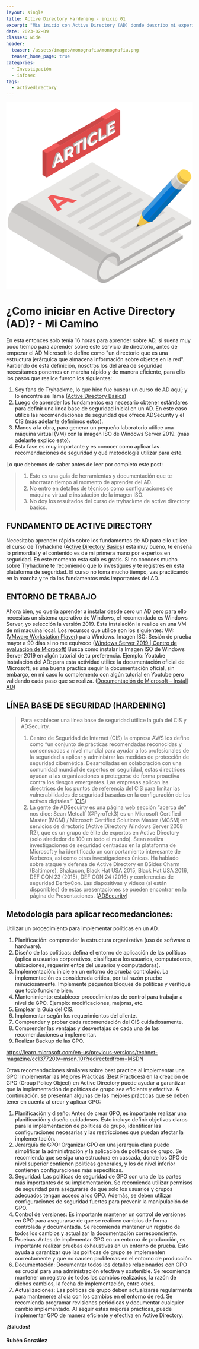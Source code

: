 ```yaml
---
layout: single
title: Active Directory Hardening - inicio 01
excerpt: "Mis inicio con Active Directory (AD) donde describo mi experiencia de seguridad con este"
date: 2023-02-09
classes: wide
header:
  teaser: /assets/images/monografia/monografia.png
  teaser_home_page: true
categories:
  - Investigación
  - infosec
tags:
  - activedirectory
---
```


![](/assets/images/monografia/monografia.png)

# **¿Como iniciar en Active Directory (AD)? - Mi Camino**

En esta entonces solo tenía 16 horas para aprender sobre AD, si suena muy poco tiempo para aprender sobre este servicio de directorio, antes de empezar el AD Microsoft lo define como "un directorio que es una estructura jerárquica que almacena información sobre objetos en la red". Partiendo de esta definición, nosotros los del área de seguridad necesitamos ponernos en marcha rápido y de manera eficiente, para ello los pasos que realice fueron los siguientes:
1. Soy fans de Tryhackme, lo que hice fue buscar un curso de AD aquí; y lo encontré se llama ([Active Directory Basics](https://tryhackme.com/room/winadbasics))
2. Luego de aprender los fundamentos era necesario obtener estándares para definir una línea base de seguridad inicial en un AD. En este caso utilice las recomendaciones de seguridad que ofrece ADSecurity y el CIS (más adelante definimos estos).
3. Manos a la obra, para generar un pequeño laboratorio utilice una máquina virtual (VM) con la imagen ISO de Windows Server 2019. (más adelante explico esto).
4. Esta fase es muy importante y es conocer como aplicar las recomendaciones de seguridad y qué metodología utilizar para este.

Lo que debemos de saber antes de leer por completo este post:
> 1. Esto es una guía de herramientas y documentación que te ahorraran tiempo al momento de aprender del AD.
> 2. No entro en detalles de técnicos como configuraciones de máquina virtual e instalación de la imagen ISO.
> 3. No doy los resultados del curso de tryhackme de active directory basics.

## **FUNDAMENTO DE ACTIVE DIRECTORY**
Necesitaba aprender rápido sobre los fundamentos de AD para ello utilice el curso de Tryhackme ([Active Directory Basics](https://tryhackme.com/room/winadbasics)) esta muy bueno, te enseña lo primordial y el contenido es de mi primera mano por expertos en seguridad. En este momento esta sala es gratis. Si no conoces mucho sobre Tryhackme te recomiendo que lo investigues y te registres en esta plataforma de seguridad. El curso no toma mucho tiempo, vas practicando en la marcha y te da los fundamentos más importantes del AD.

## **ENTORNO DE TRABAJO** 
Ahora bien, yo quería aprender a instalar desde cero un AD pero para ello necesitas un sistema operativo de Windows, el recomendado es Windows Server, yo selección la versión 2019. Esta instalación la realice en una VM de mi maquina local. Los recursos que utilice son los siguientes:
VM: ([VMware Workstation Player](https://www.vmware.com/products/workstation-player/workstation-player-evaluation.html)) para Windows.
Imagen ISO: Sesión de prueba mayor a 90 días si no me equivoco ([Windows Server 2019 | Centro de evaluación de Microsoft]( https://www.microsoft.com/es-es/evalcenter/evaluate-windows-server-2019))
Busca como instalar la Imagen ISO de Windows Server 2019 en algún tutorial de tu preferencia. Ejemplo: Youtube
Instalación del AD: para esta actividad utilice la documentación oficial de Microsoft, es una buena practica seguir la documentación oficial, sin embargo, en mi caso lo complemento con algún tutorial en Youtube pero validando cada paso que se realiza. ([Documentación de Microsoft – Install AD]( https://learn.microsoft.com/en-us/windows-server/identity/ad-ds/deploy/install-active-directory-domain-services--level-100-#BKMK_GUI))

## **LÍNEA BASE DE SEGURIDAD (HARDENING)**
> Para establecer una línea base de seguridad utilice la guía del CIS y ADSecuirty. 
> 1. Centro de Seguridad de Internet (CIS) la empresa AWS los define como “un conjunto de prácticas recomendadas reconocidas y consensuadas a nivel mundial para ayudar a los profesionales de la seguridad a aplicar y administrar las medidas de protección de seguridad cibernética. Desarrolladas en colaboración con una comunidad mundial de expertos en seguridad, estas directrices ayudan a las organizaciones a protegerse de forma proactiva contra los riesgos emergentes. Las empresas aplican las directrices de los puntos de referencia del CIS para limitar las vulnerabilidades de seguridad basadas en la configuración de los activos digitales.”  ([CIS](https://www.cisecurity.org/cis-benchmarks))
> 2. La gente de ADSecuirty es una página web sección “acerca de” nos dice: Sean Metcalf (@PyroTek3) es un Microsoft Certified Master (MCM) / Microsoft Certified Solutions Master (MCSM) en servicios de directorio (Active Directory Windows Server 2008 R2), que es un grupo de élite de expertos en Active Directory (solo alrededor de 100 en todo el mundo). Sean realiza investigaciones de seguridad centradas en la plataforma de Microsoft y ha identificado un comportamiento interesante de Kerberos, así como otras investigaciones únicas. Ha hablado sobre ataque y defensa de Active Directory en BSides Charm (Baltimore), Shakacon, Black Hat USA 2015, Black Hat USA 2016, DEF CON 23 (2015), DEF CON 24 (2016) y conferencias de seguridad DerbyCon. Las diapositivas y videos (si están disponibles) de estas presentaciones se pueden encontrar en la página de Presentaciones. ([ADSecurity]( https://adsecurity.org/?p=3377 ))

## **Metodología para aplicar recomedanciones:**
Utilizar un procedimiento para implementar políticas en un AD.
1. Planificación: comprender la estructura organizativa (uso de software o hardware).
2. Diseño de las políticas: defina el entorno de aplicación de las políticas (aplica a usuarios corporativos, clasifique a los usuarios, computadores, ubicaciones, requerimientos del usuarios y computadoras).
3. Implementación: inicie en un entorno de prueba controlado. La implementación es considerada critica, por tal razón pruebe minuciosamente. Implemente pequeños bloques de políticas y verifique que todo funcione bien. 
4. Mantenimiento: establecer procedimientos de control para trabajar a nivel de GPO. Ejemplo: modificaciones, mejoras, etc.
5. Emplear la Guía del CIS.
6. Implementar según los requerimientos del cliente.
7. Comprender y probar cada recomendación del CIS cuidadosamente.
8. Comprender las ventajas y desventajas de cada una de las recomendaciones a implementar.
9. Realizar Backup de las GPO.

https://learn.microsoft.com/en-us/previous-versions/technet-magazine/cc137720(v=msdn.10)?redirectedfrom=MSDN

Otras recomendaciones similares sobre best practice al implementar una GPO:
Implementar las Mejores Prácticas (Best Practices) en la creación de GPO (Group Policy Object) en Active Directory puede ayudar a garantizar que la implementación de políticas de grupo sea eficiente y efectiva. A continuación, se presentan algunas de las mejores prácticas que se deben tener en cuenta al crear y aplicar GPO:
1. Planificación y diseño: Antes de crear GPO, es importante realizar una planificación y diseño cuidadosos. Esto incluye definir objetivos claros para la implementación de políticas de grupo, identificar las configuraciones necesarias y las restricciones que puedan afectar la implementación.
2. Jerarquía de GPO: Organizar GPO en una jerarquía clara puede simplificar la administración y la aplicación de políticas de grupo. Se recomienda que se siga una estructura en cascada, donde los GPO de nivel superior contienen políticas generales, y los de nivel inferior contienen configuraciones más específicas.
3. Seguridad: Las políticas de seguridad de GPO son una de las partes más importantes de su implementación. Se recomienda utilizar permisos de seguridad para asegurarse de que solo los usuarios y grupos adecuados tengan acceso a los GPO. Además, se deben utilizar configuraciones de seguridad fuertes para prevenir la manipulación de GPO.
4. Control de versiones: Es importante mantener un control de versiones en GPO para asegurarse de que se realicen cambios de forma controlada y documentada. Se recomienda mantener un registro de todos los cambios y actualizar la documentación correspondiente.
5. Pruebas: Antes de implementar GPO en un entorno de producción, es importante realizar pruebas exhaustivas en un entorno de prueba. Esto ayuda a garantizar que las políticas de grupo se implementen correctamente y que no causen problemas en el entorno de producción.
6. Documentación: Documentar todos los detalles relacionados con GPO es crucial para una administración efectiva y sostenible. Se recomienda mantener un registro de todos los cambios realizados, la razón de dichos cambios, la fecha de implementación, entre otros.
7. Actualizaciones: Las políticas de grupo deben actualizarse regularmente para mantenerse al día con los cambios en el entorno de red. Se recomienda programar revisiones periódicas y documentar cualquier cambio implementado.
Al seguir estas mejores prácticas, puede implementar GPO de manera eficiente y efectiva en Active Directory.



**¡Saludos!**

#### Rubén González